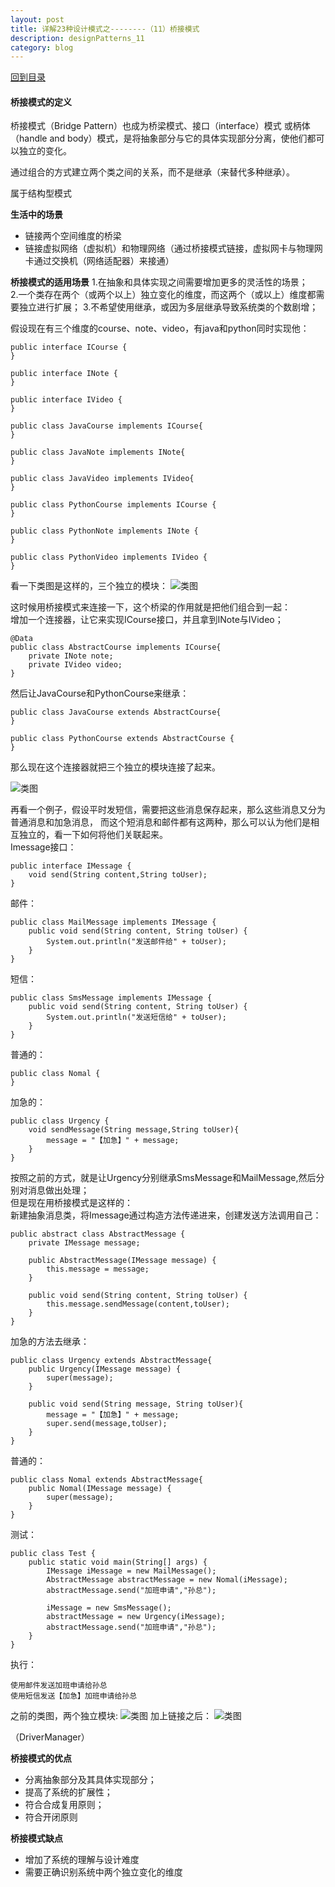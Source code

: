 ```yaml
---
layout: post
title: 详解23种设计模式之--------（11）桥接模式
description: designPatterns_11
category: blog
---
```


[回到目录](#directory)

#### 桥接模式的定义
桥接模式（Bridge Pattern）也成为桥梁模式、接口（interface）模式
或柄体（handle and body）模式，是将抽象部分与它的具体实现部分分离，使他们都可以独立的变化。

通过组合的方式建立两个类之间的关系，而不是继承（来替代多种继承）。

属于结构型模式

**生活中的场景**
* 链接两个空间维度的桥梁
* 链接虚拟网络（虚拟机）和物理网络（通过桥接模式链接，虚拟网卡与物理网卡通过交换机（网络适配器）来接通）

**桥接模式的适用场景**
1.在抽象和具体实现之间需要增加更多的灵活性的场景；  
2.一个类存在两个（或两个以上）独立变化的维度，而这两个（或以上）维度都需要独立进行扩展；
3.不希望使用继承，或因为多层继承导致系统类的个数剧增；

假设现在有三个维度的course、note、video，有java和python同时实现他：
```
public interface ICourse {
}
```
```
public interface INote {
}
```
```
public interface IVideo {
}
```
```
public class JavaCourse implements ICourse{
}
```
```
public class JavaNote implements INote{
}
```
```
public class JavaVideo implements IVideo{
}
```
```
public class PythonCourse implements ICourse {
}
```
```
public class PythonNote implements INote {
}
```
```
public class PythonVideo implements IVideo {
}
```
看一下类图是这样的，三个独立的模块：
![类图](/images/designPattern/11-1.PNG)  

这时候用桥接模式来连接一下，这个桥梁的作用就是把他们组合到一起：  
增加一个连接器，让它来实现ICourse接口，并且拿到INote与IVideo；
```
@Data
public class AbstractCourse implements ICourse{
    private INote note;
    private IVideo video;
}
```
然后让JavaCourse和PythonCourse来继承：
```
public class JavaCourse extends AbstractCourse{
}
```
```
public class PythonCourse extends AbstractCourse {
}
```
那么现在这个连接器就把三个独立的模块连接了起来。

![类图](/images/designPattern/11-2.PNG)  


再看一个例子，假设平时发短信，需要把这些消息保存起来，那么这些消息又分为普通消息和加急消息，
而这个短消息和邮件都有这两种，那么可以认为他们是相互独立的，看一下如何将他们关联起来。  
Imessage接口：
```
public interface IMessage {
    void send(String content,String toUser);
}
```
邮件：
```
public class MailMessage implements IMessage {
    public void send(String content, String toUser) {
        System.out.println("发送邮件给" + toUser);
    }
}
```
短信：
```
public class SmsMessage implements IMessage {
    public void send(String content, String toUser) {
        System.out.println("发送短信给" + toUser);
    }
}
```
普通的：
```
public class Nomal {
}
```
加急的：
```
public class Urgency {
    void sendMessage(String message,String toUser){
        message = "【加急】" + message;
    }
}
```
按照之前的方式，就是让Urgency分别继承SmsMessage和MailMessage,然后分别对消息做出处理；  
但是现在用桥接模式是这样的：  
新建抽象消息类，将Imessage通过构造方法传递进来，创建发送方法调用自己：
```
public abstract class AbstractMessage {
    private IMessage message;

    public AbstractMessage(IMessage message) {
        this.message = message;
    }

    public void send(String content, String toUser) {
        this.message.sendMessage(content,toUser);
    }
}
```
加急的方法去继承：
```
public class Urgency extends AbstractMessage{
    public Urgency(IMessage message) {
        super(message);
    }

    public void send(String message, String toUser){
        message = "【加急】" + message;
        super.send(message,toUser);
    }
}
```
普通的：
```
public class Nomal extends AbstractMessage{
    public Nomal(IMessage message) {
        super(message);
    }
}
```
测试：
```
public class Test {
    public static void main(String[] args) {
        IMessage iMessage = new MailMessage();
        AbstractMessage abstractMessage = new Nomal(iMessage);
        abstractMessage.send("加班申请","孙总");

        iMessage = new SmsMessage();
        abstractMessage = new Urgency(iMessage);
        abstractMessage.send("加班申请","孙总");
    }
}
```
执行：
```
使用邮件发送加班申请给孙总
使用短信发送【加急】加班申请给孙总
```
之前的类图，两个独立模块:
![类图](/images/designPattern/11-3.PNG) 
加上链接之后：
![类图](/images/designPattern/11-4.PNG) 


（DriverManager）


**桥接模式的优点**
* 分离抽象部分及其具体实现部分；
* 提高了系统的扩展性；
* 符合合成复用原则；
* 符合开闭原则

**桥接模式缺点**
* 增加了系统的理解与设计难度
* 需要正确识别系统中两个独立变化的维度

